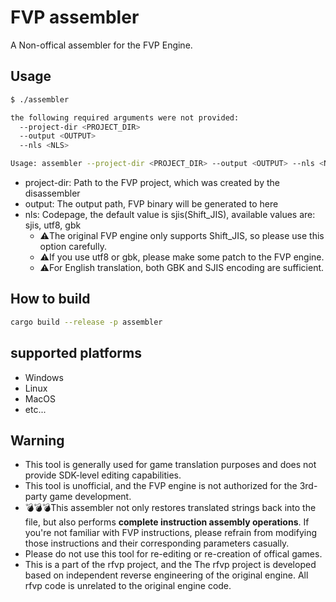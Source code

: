 # FVP assembler
A Non-offical assembler for the FVP Engine.

## Usage
```bash
$ ./assembler

the following required arguments were not provided:
  --project-dir <PROJECT_DIR>
  --output <OUTPUT>
  --nls <NLS>

Usage: assembler --project-dir <PROJECT_DIR> --output <OUTPUT> --nls <NLS>
```
* project-dir: Path to the FVP project, which was created by the disassembler
* output: The output path, FVP binary will be generated to here
* nls: Codepage, the default value is sjis(Shift_JIS), available values are: sjis, utf8, gbk
    * ⚠️The original FVP engine only supports Shift_JIS, so please use this option carefully.
    * ⚠️If you use utf8 or gbk, please make some patch to the FVP engine.
    * ⚠️For English translation, both GBK and SJIS encoding are sufficient.


## How to build
```bash
cargo build --release -p assembler
```

## supported platforms
- Windows
- Linux
- MacOS
- etc...

## Warning
* This tool is generally used for game translation purposes and does not provide SDK-level editing capabilities.
* This tool is unofficial, and the FVP engine is not authorized for the 3rd-party game development.
* 💣💣💣This assembler not only restores translated strings back into the file, but also performs **complete instruction assembly operations**. If you're not familiar with FVP instructions, please refrain from modifying those instructions and their corresponding parameters casually.
* Please do not use this tool for re-editing or re-creation of offical games.
* This is a part of the rfvp project, and the The rfvp project is developed based on independent reverse engineering of the original engine. All rfvp code is unrelated to the original engine code.

